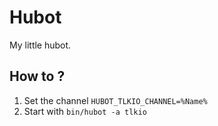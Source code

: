# Hubot

My little hubot.

## How to ?

  1.  Set the channel `HUBOT_TLKIO_CHANNEL=%Name%`
  2.  Start with `bin/hubot -a tlkio`